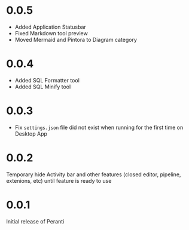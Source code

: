 # 0.0.5
- Added Application Statusbar
- Fixed Markdown tool preview
- Moved Mermaid and Pintora to Diagram category

# 0.0.4
- Added SQL Formatter tool
- Added SQL Minify tool

# 0.0.3
- Fix `settings.json` file did not exist when running for the first time on Desktop App

# 0.0.2
Temporary hide Activity bar and other features (closed editor, pipeline, extenions, etc) until feature is ready to use

# 0.0.1
Initial release of Peranti
